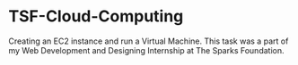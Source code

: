 # TSF-Cloud-Computing
Creating an EC2 instance and run a Virtual Machine. This task was a part of my Web Development and Designing Internship at The Sparks Foundation.
